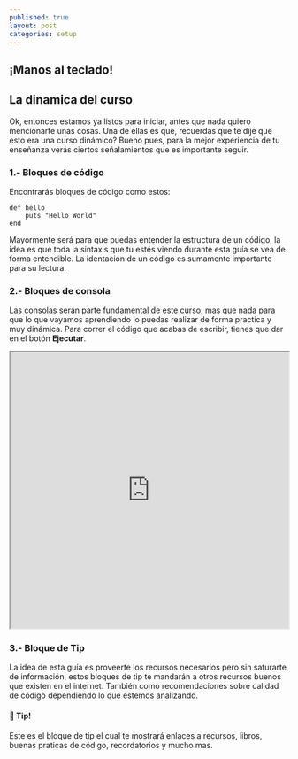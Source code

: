 ```yaml
---
published: true
layout: post
categories: setup
---
```

## ¡Manos al teclado!


## La dinamica del curso

Ok, entonces estamos ya listos para iniciar, antes que nada quiero mencionarte unas cosas. Una de ellas es que, recuerdas que te dije que esto era una curso dinámico? Bueno pues, para la mejor experiencia de tu enseñanza verás ciertos señalamientos que es importante seguir.

### 1.- Bloques de código

Encontrarás bloques de código como estos:

    def hello
        puts "Hello World"
    end
    
Mayormente será para que puedas entender la estructura de un código, la idea es que toda la sintaxis que tu estés viendo durante esta guía se vea de forma entendible. La identación de un código es sumamente importante para su lectura.

### 2.- Bloques de consola
Las consolas serán parte fundamental de este curso, mas que nada para que lo que vayamos aprendiendo lo puedas realizar de forma practica y muy dinámica. Para correr el código que acabas de escribir, tienes que dar en el botón <strong>Ejecutar</strong>. 

<iframe src="https://paiza.io/projects/e/z4klPIE6_kqiebKpxfz-Ow?theme=monokai" width="100%" height="500" scrolling="no" seamless="seamless"></iframe>

### 3.- Bloque de Tip
La idea de esta guía es proveerte los recursos necesarios pero sin saturarte de información, estos bloques de tip te mandarán a otros recursos buenos que existen en el internet. También como recomendaciones sobre calidad de código dependiendo lo que estemos analizando.

<div class="tips">
  <h4>💎 Tip!</h4>
  Este es el bloque de tip el cual te mostrará enlaces a recursos, libros, buenas praticas de código, recordatorios y mucho mas.
</div>

